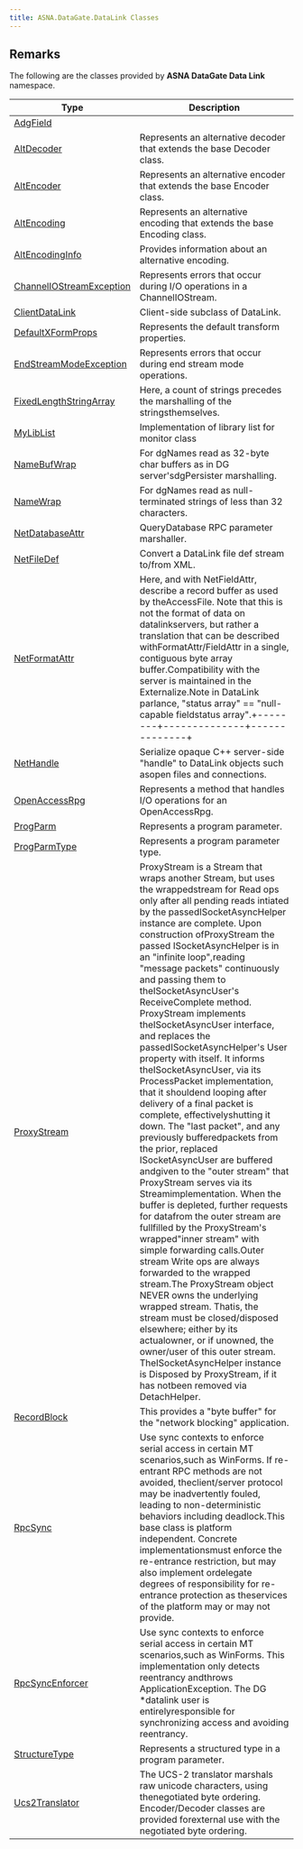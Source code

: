 ```yaml
---
title: ASNA.DataGate.DataLink Classes
---
```


## Remarks

The following are the classes provided by **ASNA DataGate Data Link** namespace.

| Type | Description |
| --- | --- |
| [AdgField](/reference/datagate/data-gate-data-link/adg-field.html) |  |
| [AltDecoder](/reference/datagate/data-gate-data-link/alt-decoder.html) | Represents an alternative decoder that extends the base Decoder class. |
| [AltEncoder](/reference/datagate/data-gate-data-link/alt-encoder.html) | Represents an alternative encoder that extends the base Encoder class. |
| [AltEncoding](/reference/datagate/data-gate-data-link/alt-encoding.html) | Represents an alternative encoding that extends the base Encoding class. |
| [AltEncodingInfo](/reference/datagate/data-gate-data-link/alt-encoding-info.html) | Provides information about an alternative encoding. |
| [ChannelIOStreamException](/reference/datagate/data-gate-data-link/channel-io-stream-exception.html) | Represents errors that occur during I/O operations in a ChannelIOStream. |
| [ClientDataLink](/reference/datagate/data-gate-data-link/client-data-link.html) | Client-side subclass of DataLink. |
| [DefaultXFormProps](/reference/datagate/data-gate-data-link/default-x-form-props.html) | Represents the default transform properties. |
| [EndStreamModeException](/reference/datagate/data-gate-data-link/end-stream-mode-exception.html) | Represents errors that occur during end stream mode operations. |
| [FixedLengthStringArray](/reference/datagate/data-gate-data-link/fixed-length-string-array.html) | Here, a count of strings precedes the marshalling of the stringsthemselves. |
| [MyLibList](/reference/datagate/data-gate-data-link/my-lib-list.html) | Implementation of library list for monitor class |
| [NameBufWrap](/reference/datagate/data-gate-data-link/name-buf-wrap.html) | For dgNames read as 32-byte char buffers as in DG server'sdgPersister marshalling. |
| [NameWrap](/reference/datagate/data-gate-data-link/name-wrap.html) | For dgNames read as null-terminated strings of less than 32 characters. |
| [NetDatabaseAttr](/reference/datagate/data-gate-data-link/net-database-attr.html) | QueryDatabase RPC parameter marshaller. |
| [NetFileDef](/reference/datagate/data-gate-data-link/net-file-def.html) | Convert a DataLink file def stream to/from XML. |
| [NetFormatAttr](/reference/datagate/data-gate-data-link/net-format-attr.html) | Here, and with NetFieldAttr, describe a record buffer as used by theAccessFile.  Note that this is not the format of data on datalinkservers, but rather a translation that can be described withFormatAttr/FieldAttr in a single, contiguous byte array buffer.Compatibility with the server is maintained in the Externalize.Note in DataLink parlance, "status array" == "null-capable fieldstatus array".+--------+--------------+--------------+|  data  | status array | length array |+--------+--------------+--------------+Features:~ Status and length arrays are serialized, C#-ordered, series of4-byte integer values (apparently, to be consistent with OLEDB).~ Data section has the server's record length for the format (not maxrecord length).~ Status array and length array sections accomodate the format only(that is, they are based on the number of status- andvarlen-capable fields in the format). |
| [NetHandle](/reference/datagate/data-gate-data-link/net-handle.html) | Serialize opaque C++ server-side "handle" to DataLink objects such asopen files and connections. |
| [OpenAccessRpg](/reference/datagate/data-gate-data-link/open-access-rpg.html) | Represents a method that handles I/O operations for an OpenAccessRpg. |
| [ProgParm](/reference/datagate/data-gate-data-link/prog-parm.html) | Represents a program parameter. |
| [ProgParmType](/reference/datagate/data-gate-data-link/prog-parm-type.html) | Represents a program parameter type. |
| [ProxyStream](/reference/datagate/data-gate-data-link/proxy-stream.html) | ProxyStream is a Stream that wraps another Stream, but uses the wrappedstream for Read ops only after all pending reads intiated by the passedISocketAsyncHelper instance are complete.  Upon construction ofProxyStream the passed ISocketAsyncHelper is in an "infinite loop",reading "message packets" continuously and passing them to theISocketAsyncUser's ReceiveComplete method.  ProxyStream implements theISocketAsyncUser interface, and replaces the passedISocketAsyncHelper's User property with itself.  It informs theISocketAsyncUser, via its ProcessPacket implementation, that it shouldend looping after delivery of a final packet is complete, effectivelyshutting it down.  The "last packet", and any previously bufferedpackets from the prior, replaced ISocketAsyncUser are buffered andgiven to the "outer stream" that ProxyStream serves via its Streamimplementation.  When the buffer is depleted, further requests for datafrom the outer stream are fullfilled by the ProxyStream's wrapped"inner stream" with simple forwarding calls.Outer stream Write ops are always forwarded to the wrapped stream.The ProxyStream object NEVER owns the underlying wrapped stream.  Thatis, the stream must be closed/disposed elsewhere; either by its actualowner, or if unowned, the owner/user of this outer stream.  TheISocketAsyncHelper instance is Disposed by ProxyStream, if it has notbeen removed via DetachHelper. |
| [RecordBlock](/reference/datagate/data-gate-data-link/record-block.html) | This provides a "byte buffer" for the "network blocking" application. |
| [RpcSync](/reference/datagate/data-gate-data-link/rpc-sync.html) | Use sync contexts to enforce serial access in certain MT scenarios,such as WinForms.  If re-entrant RPC methods are not avoided, theclient/server protocol may be inadvertently fouled, leading to non-deterministic behaviors including deadlock.This base class is platform independent. Concrete implementationsmust enforce the re-entrance restriction, but may also implement ordelegate degrees of responsibility for re-entrance protection as theservices of the platform may or may not provide. |
| [RpcSyncEnforcer](/reference/datagate/data-gate-data-link/rpc-sync-enforcer.html) | Use sync contexts to enforce serial access in certain MT scenarios,such as WinForms.  This implementation only detects reentrancy andthrows ApplicationException.  The DG *datalink user is entirelyresponsible for synchronizing access and avoiding reentrancy. |
| [StructureType](/reference/datagate/data-gate-data-link/structure-type.html) | Represents a structured type in a program parameter. |
| [Ucs2Translator](/reference/datagate/data-gate-data-link/ucs2-translator.html) | The UCS-2 translator marshals raw unicode characters, using thenegotiated byte ordering.  Encoder/Decoder classes are provided forexternal use with the negotiated byte ordering. |
